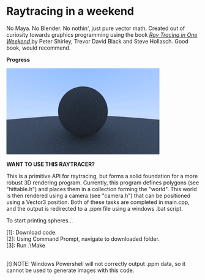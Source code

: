 # Raytracing in a weekend
 No Maya. No Blender. No nothin', just pure vector math. Created out of curiosity towards 
 graphics programming using the book
 <a href="https://raytracing.github.io/books/RayTracingInOneWeekend.html">
    <cite>Ray Tracing in One Weekend</cite>
</a> by Peter Shirley, Trevor David Black and Steve Hollasch. Good book, would recommend.

<b>Progress</b>
<p align="center">
 
![progress](progress_images/progress.gif)

</p>

<b>WANT TO USE THIS RAYTRACER?</b>

This is a primitive API for raytracing, but forms a solid foundation for a more robust 3D rendering program. Currently, this
program defines polygons (see "hittable.h") and places them in a collection forming the "world". This world is then rendered 
using a camera (see "camera.h") that can be positioned using a Vector3 position. Both of these tasks are completed in main.cpp, and
the output is redirected to a .ppm file using a windows .bat script.

To start printing spheres...

[1]: Download code.<br>
[2]: Using Command Prompt, navigate to downloaded folder.<br>
[3]: Run .\Make<br><br>

[!] NOTE: Windows Powershell will not correctly output .ppm data, so it cannot be used to generate images with this code.
